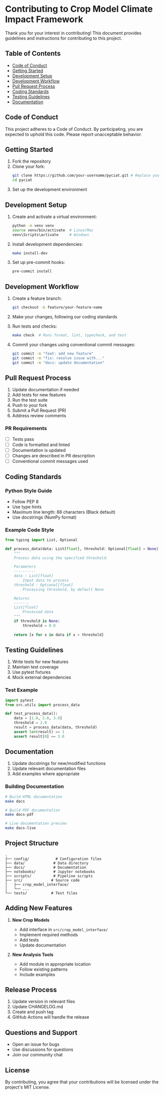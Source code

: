 # Contributing to Crop Model Climate Impact Framework

Thank you for your interest in contributing! This document provides guidelines and instructions for contributing to this project.

## Table of Contents
- [Code of Conduct](#code-of-conduct)
- [Getting Started](#getting-started)
- [Development Setup](#development-setup)
- [Development Workflow](#development-workflow)
- [Pull Request Process](#pull-request-process)
- [Coding Standards](#coding-standards)
- [Testing Guidelines](#testing-guidelines)
- [Documentation](#documentation)

## Code of Conduct

This project adheres to a Code of Conduct. By participating, you are expected to uphold this code. Please report unacceptable behavior.

## Getting Started

1. Fork the repository
2. Clone your fork:
   ```bash
   git clone https://github.com/your-username/pyciat.git # Replace your-username
   cd pyciat
   ```
3. Set up the development environment

## Development Setup

1. Create and activate a virtual environment:
   ```bash
   python -m venv venv
   source venv/bin/activate  # Linux/Mac
   venv\Scripts\activate     # Windows
   ```

2. Install development dependencies:
   ```bash
   make install-dev
   ```

3. Set up pre-commit hooks:
   ```bash
   pre-commit install
   ```

## Development Workflow

1. Create a feature branch:
   ```bash
   git checkout -b feature/your-feature-name
   ```

2. Make your changes, following our coding standards

3. Run tests and checks:
   ```bash
   make check  # Runs format, lint, typecheck, and test
   ```

4. Commit your changes using conventional commit messages:
   ```bash
   git commit -m "feat: add new feature"
   git commit -m "fix: resolve issue with..."
   git commit -m "docs: update documentation"
   ```

## Pull Request Process

1. Update documentation if needed
2. Add tests for new features
3. Run the test suite
4. Push to your fork
5. Submit a Pull Request (PR)
6. Address review comments

### PR Requirements

- [ ] Tests pass
- [ ] Code is formatted and linted
- [ ] Documentation is updated
- [ ] Changes are described in PR description
- [ ] Conventional commit messages used

## Coding Standards

### Python Style Guide

- Follow PEP 8
- Use type hints
- Maximum line length: 88 characters (Black default)
- Use docstrings (NumPy format)

### Example Code Style

```python
from typing import List, Optional

def process_data(data: List[float], threshold: Optional[float] = None) -> List[float]:
    """
    Process data using the specified threshold.

    Parameters
    ----------
    data : List[float]
        Input data to process
    threshold : Optional[float]
        Processing threshold, by default None

    Returns
    -------
    List[float]
        Processed data
    """
    if threshold is None:
        threshold = 0.0
    
    return [x for x in data if x > threshold]
```

## Testing Guidelines

1. Write tests for new features
2. Maintain test coverage
3. Use pytest fixtures
4. Mock external dependencies

### Test Example

```python
import pytest
from src.utils import process_data

def test_process_data():
    data = [1.0, 2.0, 3.0]
    threshold = 2.0
    result = process_data(data, threshold)
    assert len(result) == 1
    assert result[0] == 3.0
```

## Documentation

1. Update docstrings for new/modified functions
2. Update relevant documentation files
3. Add examples where appropriate

### Building Documentation

```bash
# Build HTML documentation
make docs

# Build PDF documentation
make docs-pdf

# Live documentation preview
make docs-live
```

## Project Structure

```
.
├── config/            # Configuration files
├── data/             # Data directory
├── docs/             # Documentation
├── notebooks/        # Jupyter notebooks
├── scripts/          # Pipeline scripts
├── src/             # Source code
│   ├── crop_model_interface/
│   └── ...
└── tests/           # Test files
```

## Adding New Features

1. **New Crop Models**
   - Add interface in `src/crop_model_interface/`
   - Implement required methods
   - Add tests
   - Update documentation

2. **New Analysis Tools**
   - Add module in appropriate location
   - Follow existing patterns
   - Include examples

## Release Process

1. Update version in relevant files
2. Update CHANGELOG.md
3. Create and push tag
4. GitHub Actions will handle the release

## Questions and Support

- Open an issue for bugs
- Use discussions for questions
- Join our community chat

## License

By contributing, you agree that your contributions will be licensed under the project's MIT License.
